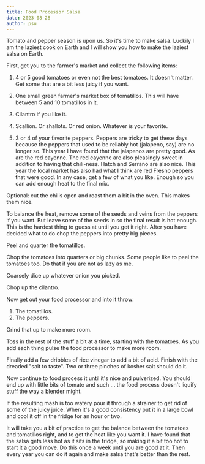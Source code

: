 ```yaml
---
title: Food Processor Salsa
date: 2023-08-28
author: psu
---
```


Tomato and pepper season is upon us. So it's time to make salsa. Luckily I am the laziest
cook on Earth and I will show you how to make the laziest salsa on Earth.

First, get you to the farmer's market and collect the following items:

1. 4 or 5 good tomatoes or even not the best tomatoes. It doesn't matter. Get some that
   are a bit less juicy if you want.

1. One small green farmer's market box of tomatillos. This will have between 5 and 10
   tomatillos in it.

1. Cilantro if you like it.

1. Scallion. Or shallots. Or red onion. Whatever is your favorite.

1. 3 or 4 of your favorite peppers. Peppers are tricky to get these days because the
   peppers that used to be reliably hot (jalapeno, say) are no longer so. This year I have
   found that the jalapenos are pretty good. As are the red cayenne. The red cayenne are
   also pleasingly sweet in addition to having that chili-ness. Hatch and Serrano are also
   nice. This year the local market has also had what I think are red Fresno peppers that
   were good. In any case, get a few of what you like. Enough so you can add enough heat
   to the final mix.

Optional: cut the chilis open and roast them a bit in the oven. This makes them nice.

To balance the heat, remove some of the seeds and veins from the peppers if you want. But
leave some of the seeds in so the final result is hot enough. This is the hardest thing to
guess at until you get it right. After you have decided what to do chop the peppers into
pretty big pieces.

Peel and quarter the tomatillos.

Chop the tomatoes into quarters or big chunks. Some people like to peel the tomatoes too.
Do that if you are not as lazy as me.

Coarsely dice up whatever onion you picked.

Chop up the cilantro.

Now get out your food processor and into it throw:

1. The tomatillos.
1. The peppers.

Grind that up to make more room.

Toss in the rest of the stuff a bit at a time, starting with the tomatoes. As you add each
thing pulse the food processor to make more room.

Finally add a few dribbles of rice vinegar to add a bit of acid. Finish with the dreaded
"salt to taste". Two or three pinches of kosher salt should do it.

Now continue to food process it until it's nice and pulverized. You should end up with little bits
of tomato and such ... the food process doesn't liquify stuff the way a blender might.

If the resulting mash is too watery pour it through a strainer to get rid of some of the
juicy juice. When it's a good consistency put it in a large bowl and cool it off in the
fridge for an hour or two.

It will take you a bit of practice to get the balance between the tomatoes and tomatillos
right, and to get the heat like you want it. I have found that the salsa gets less hot as
it sits in the fridge, so making it a bit too hot to start it a good move. Do this once a
week until you are good at it. Then every year you can do it again and make salsa that's
better than the rest.

